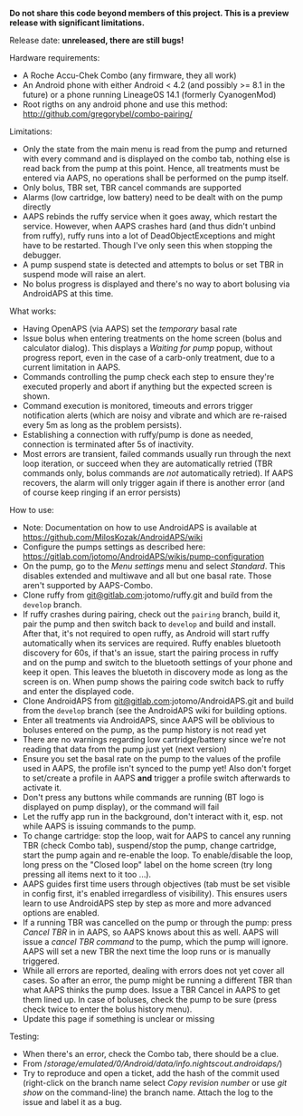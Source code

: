 **Do not share this code beyond members of this project. This is a preview release with significant limitations.**

Release date: **unreleased, there are still bugs!**

Hardware requirements:
- A Roche Accu-Chek Combo (any firmware, they all work)
- An Android phone with either Android < 4.2 (and possibly >= 8.1 in the future) or a phone running LineageOS 14.1 (formerly CyanogenMod)
- Root rigths on any android phone and use this method: http://github.com/gregorybel/combo-pairing/

Limitations:
- Only the state from the main menu is read from the pump and returned with every command and is displayed on the combo tab, nothing else is read back from the pump at this point. Hence, all treatments must be entered via AAPS, no operations shall be performed on the pump itself.
- Only bolus, TBR set, TBR cancel commands are supported
- Alarms (low cartridge, low battery) need to be dealt with on the pump directly
- AAPS rebinds the ruffy service when it goes away, which restart the service. However, when AAPS crashes hard (and thus didn't unbind from ruffy), ruffy runs into a lot of DeadObjectExceptions and might have to be restarted. Though I've only seen this when stopping the debugger.
- A pump suspend state is detected and attempts to bolus or set TBR in suspend mode will raise an alert.
- No bolus progress is displayed and there's no way to abort bolusing via AndroidAPS at this time.

What works:
- Having OpenAPS (via AAPS) set the _temporary_ basal rate
- Issue bolus when entering treatments on the home screen (bolus and calculator dialog). This displays a _Waiting for pump_ popup, without progress  report, even in the case of a carb-only treatment, due to a current limitation in AAPS.
- Commands controlling the pump check each step to ensure they're executed properly and abort if anything but the expected screen is shown.
- Command execution is monitored, timeouts and errors trigger notification alerts (which are noisy and vibrate and which are re-raised every 5m as long as the problem persists).
- Establishing a connection with ruffy/pump is done as needed, connection is terminated after 5s of inactivity.
- Most errors are transient, failed commands usually run through the next loop iteration, or succeed when they are automatically retried (TBR commands only, bolus commands are _not_ automatically retried). If AAPS recovers, the alarm will only trigger again if there is another error (and of course keep ringing if an error persists)

How to use:
- Note: Documentation on how to use AndroidAPS is available at https://github.com/MilosKozak/AndroidAPS/wiki
- Configure the pumps settings as described here: https://gitlab.com/jotomo/AndroidAPS/wikis/pump-configuration
- On the pump, go to the _Menu settings_ menu and select _Standard_. This disables extended and multiwave and all but one basal rate. Those aren't supported by AAPS-Combo.
- Clone ruffy from git@gitlab.com:jotomo/ruffy.git and build from the `develop` branch.
- If ruffy crashes during pairing, check out the `pairing` branch, build it, pair the pump and then switch back to `develop` and build and install.
  After that, it's not required to open ruffy, as Android will start ruffy automatically when its services are required.
  Ruffy enables bluetooth discovery for 60s, if that's an issue, start the pairing process in ruffy and on the pump and switch to the bluetooth settings of your phone
  and keep it open. This leaves the bluetoth in discovery mode as long as the screen is on. When pump shows the pairing code switch back
  to ruffy and enter the displayed code.
- Clone AndroidAPS from git@gitlab.com:jotomo/AndroidAPS.git and build from the `develop` branch (see the AndroidAPS wiki for building options.
- Enter all treatments via AndroidAPS, since AAPS will be oblivious to boluses entered on the pump, as the pump history is not read yet
- There are no warnings regarding low cartridge/battery since we're not reading that data from the pump just yet (next version)
- Ensure you set the basal rate on the pump to the values of the profile used in AAPS, the profile isn't synced to the pump yet! Also don't forget to set/create a profile in AAPS **and** trigger a profile switch afterwards to activate it.
- Don't press any buttons while commands are running (BT logo is displayed on pump display), or the command will fail
- Let the ruffy app run in the background, don't interact with it, esp. not while AAPS is issuing commands to the pump.
- To change cartridge: stop the loop, wait for AAPS to cancel any running TBR (check Combo tab), suspend/stop the pump, change cartridge, start the pump again and re-enable the loop. To enable/disable the loop, long press on the "Closed loop" label on the home screen (try long pressing all items next to it too ...).
- AAPS guides first time users through objectives (tab must be set visible in config first, it's enabled irregardless of visibility). This ensures users learn to use AndroidAPS step by step as more and more advanced options are enabled.
- If a running TBR was cancelled on the pump or through the pump: press _Cancel TBR_ in in AAPS, so AAPS knows about this as well. AAPS will issue a _cancel TBR command_ to the pump, which the pump will ignore. AAPS will set a new TBR the next time the loop runs or is manually triggered.
- While all errors are reported, dealing with errors does not yet cover all cases. So after an error, the pump might be running a different TBR than what AAPS thinks the pump does.
  Issue a TBR Cancel in AAPS to get them lined up. In case of boluses, check the pump to be sure (press check twice to enter the bolus history menu).
- Update this page if something is unclear or missing

Testing:
- When there's an error, check the Combo tab, there should be a clue.
- From /_storage/emulated/0/Android/data/info.nightscout.androidaps/_)
- Try to reproduce and open a ticket, add the hash of the commit used (right-click on the branch name select
 _Copy revision number_ or use _git show_ on the command-line) the branch name. Attach the log to the issue and label it as a bug.
